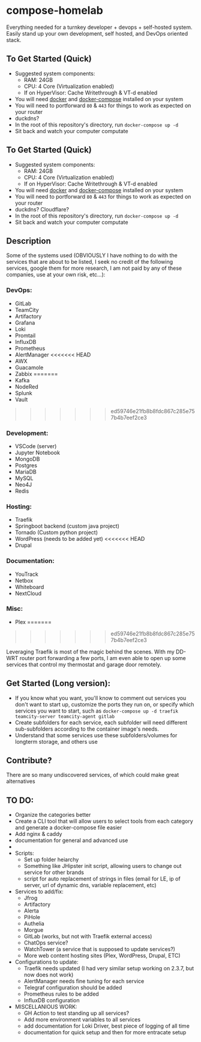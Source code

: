 # compose-homelab
Everything needed for a turnkey developer + devops + self-hosted system. Easily stand up your own development, self hosted, and DevOps oriented stack. 

## To Get Started (Quick)
* Suggested system components: 
  * RAM: 24GB
  * CPU: 4 Core (Virtualization enabled)
  * If on HyperVisor: Cache Writethrough & VT-d enabled
* You will need [docker](https://docs.docker.com/get-docker/) and [docker-compose](https://docs.docker.com/compose/install/) installed on your system
* You will need to portforward `80` & `443` for things to work as expected on your router
* duckdns?
* In the root of this repository's directory, run `docker-compose up -d`
* Sit back and watch your computer computate

## To Get Started (Quick)
* Suggested system components: 
  * RAM: 24GB
  * CPU: 4 Core (Virtualization enabled)
  * If on HyperVisor: Cache Writethrough & VT-d enabled
* You will need [docker](https://docs.docker.com/get-docker/) and [docker-compose](https://docs.docker.com/compose/install/) installed on your system
* You will need to portforward `80` & `443` for things to work as expected on your router
* duckdns? Cloudflare?
* In the root of this repository's directory, run `docker-compose up -d`
* Sit back and watch your computer computate

## Description
Some of the systems used (OBVIOUSLY I have nothing to do with the services that are about to be listed, I seek no credit of the following services, google them for more research, I am not paid by any of these companies, use at your own risk, etc...):
### DevOps:
  * GitLab
  * TeamCity
  * Artifactory
  * Grafana
  * Loki
  * Promtail
  * InfluxDB
  * Prometheus
  * AlertManager
<<<<<<< HEAD
  * AWX
  * Guacamole
  * Zabbix
=======
  * Kafka
  * NodeRed
  * Splunk
  * Vault
>>>>>>> ed59746e21fb8b8fdc867c285e757b4b7eef2ce3
### Development:
  * VSCode (server)
  * Jupyter Notebook
  * MongoDB
  * Postgres
  * MariaDB
  * MySQL
  * Neo4J
  * Redis
### Hosting:
  * Traefik
  * Springboot backend (custom java project)
  * Tornado (Custom python project)
  * WordPress (needs to be added yet)
<<<<<<< HEAD
  * Drupal
### Documentation:
* YouTrack
* Netbox
* Whiteboard
* NextCloud
### Misc:
* Plex
=======
>>>>>>> ed59746e21fb8b8fdc867c285e757b4b7eef2ce3

Leveraging Traefik is most of the magic behind the scenes. With my DD-WRT router port forwarding a few ports, I am even able to open up some services that control my thermostat and garage door remotely. 

## Get Started (Long version): 
* If you know what you want, you'll know to comment out services you don't want to start up, customize the ports they run on, or specify which services you want to start, such as `docker-compose up -d traefik teamcity-server teamcity-agent gitlab`
* Create subfolders for each service, each subfolder will need different sub-subfolders according to the container image's needs. 
* Understand that some services use these subfolders/volumes for longterm storage, and others use 

## Contribute?
There are so many undiscovered services, of which could make great alternatives

## TO DO:
* Organize the categories better
* Create a CLI tool that will allow users to select tools from each category and generate a docker-compose file easier
* Add nginx & caddy
* documentation for general and advanced use
* 
* Scripts:
  * Set up folder heiarchy
  * Something like JHipster init script, allowing users to change out service for other brands
  * script for auto replacement of strings in files (email for LE, ip of server, url of dynamic dns, variable replacement, etc)
* Services to add/fix:
  * Jfrog
  * Artifactory
  * Alerta 
  * PiHole
  * Authelia
  * Morgue
  * GitLab (works, but not with Traefik external access)
  * ChatOps service?
  * WatchTower (a service that is supposed to update services?)
  * More web content hosting sites (Plex, WordPress, Drupal, ETC)
* Configurations to update:
  * Traefik needs updated (I had very similar setup working on 2.3.7, but now does not work)
  * AlertManager needs fine tuning for each service
  * Telegraf configuration should be added
  * Prometheus rules to be added
  * InfluxDB configuration
* MISCELLANIOUS WORK:
  * GH Action to test standing up all services?
  * Add more environment variables to all services
  * add documentation for Loki Driver, best piece of logging of all time
  * documentation for quick setup and then for more entracate setup